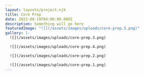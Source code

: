 ```yaml
---
layout: layouts/project.njk
title: Core Prep
date: 2022-08-19T04:00:00.000Z
description: Something will go here
featuredImage: "![](/assets/images/uploads/core-prep.5.png)"
gallery: |-
  ![](/assets/images/uploads/core-prep.3.png)

  ![](/assets/images/uploads/core-prep.4.png)

  ![](/assets/images/uploads/core-prep.2.png)

  ![](/assets/images/uploads/core-prep.1.png)
---
```


